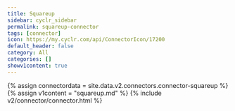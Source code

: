 ```yaml
---
title: Squareup
sidebar: cyclr_sidebar
permalink: squareup-connector
tags: [connector]
icon: https://my.cyclr.com/api/ConnectorIcon/17200
default_header: false
category: All
categories: []
showv1content: true
---
```

{% assign connectordata = site.data.v2.connectors.connector-squareup %}
{% assign v1content = "squareup.md" %}
{% include v2/connector/connector.html %}	